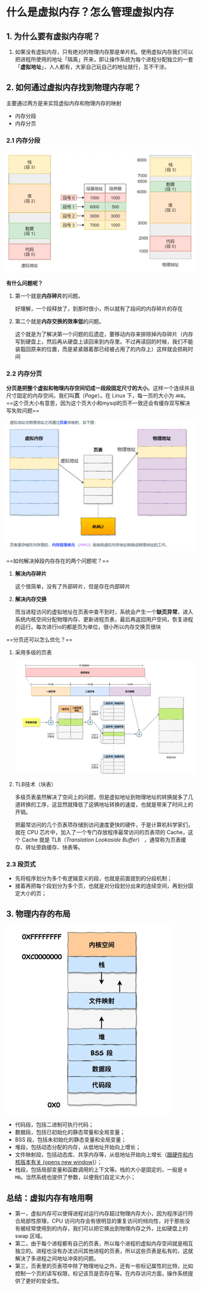 # 什么是虚拟内存？怎么管理虚拟内存



## 1. 为什么要有虚拟内存呢？

1. 如果没有虚拟内存，只有绝对的物理内存那是单片机。使用虚拟内存我们可以把进程所使用的地址「隔离」开来，即让操作系统为每个进程分配独立的一套「**虚拟地址**」，人人都有，大家自己玩自己的地址就行，互不干涉。



## 2. 如何通过虚拟内存找到物理内存呢？

主要通过两方是来实现虚拟内存和物理内存的映射

- 内存分段
- 内存分页

### 2.1 内存分段

![image-20240425194145684](./page/image-20240425194145684.png)

**有什么问题呢？**

1. 第一个就是**内存碎片**的问题。

   好理解，一个段释放了，到那时很小，所以就有了段间的内存碎片的存在

2. 第二个就是**内存交换的效率低**的问题。

   这个就是为了解决第一个问题的后遗症，要移动内存来排除掉内存碎片（内存写到硬盘上，然后再从硬盘上读回来到内存里。不过再读回的时候，我们不能装载回原来的位置，而是紧紧跟着那已经被占用了的内存上）这样就会损耗时间

### 2.2 内存分页

**分页是把整个虚拟和物理内存空间切成一段段固定尺寸的大小**。这样一个连续并且尺寸固定的内存空间，我们叫**页**（*Page*）。在 Linux 下，每一页的大小为 `4KB`。==这个页大小有意思，因为这个页大小和mysql的页不一致还会有缓存双写解决写失败问题==

![image-20240425194735885](./page/image-20240425194735885.png)

==如何解决掉段内存存在的两个问题呢？==

1. **解决内存碎片**

   这个很简单，没有了外部碎片，但是存在内部碎片

2. **解决内存交换**

   而当进程访问的虚拟地址在页表中查不到时，系统会产生一个**缺页异常**，进入系统内核空间分配物理内存、更新进程页表，最后再返回用户空间，恢复进程的运行。每次进行io的都是页为单位，很小所以内存交换页很块

==分页还可以怎么优化？==

1. 采用多级的页表

   ![image-20240425195538261](./page/image-20240425195538261.png)

2. TLB技术（块表）

   多级页表虽然解决了空间上的问题，但是虚拟地址到物理地址的转换就多了几道转换的工序，这显然就降低了这俩地址转换的速度，也就是带来了时间上的开销。

   把最常访问的几个页表项存储到访问速度更快的硬件，于是计算机科学家们，就在 CPU 芯片中，加入了一个专门存放程序最常访问的页表项的 Cache，这个 Cache 就是 TLB（*Translation Lookaside Buffer*） ，通常称为页表缓存、转址旁路缓存、快表等。

### 2.3 段页式

- 先将程序划分为多个有逻辑意义的段，也就是前面提到的分段机制；
- 接着再把每个段划分为多个页，也就是对分段划分出来的连续空间，再划分固定大小的页；



## 3. 物理内存的布局

<img src="./page/image-20240425200727216.png" alt="image-20240425200727216" style="zoom:50%;" />

- 代码段，包括二进制可执行代码；
- 数据段，包括已初始化的静态常量和全局变量；
- BSS 段，包括未初始化的静态变量和全局变量；
- 堆段，包括动态分配的内存，从低地址开始向上增长；
- 文件映射段，包括动态库、共享内存等，从低地址开始向上增长（[跟硬件和内核版本有关 (opens new window)](http://lishiwen4.github.io/linux/linux-process-memory-location)）；
- 栈段，包括局部变量和函数调用的上下文等。栈的大小是固定的，一般是 `8 MB`。当然系统也提供了参数，以便我们自定义大小；

## 总结：虚拟内存有啥用啊

- 第一，虚拟内存可以使得进程对运行内存超过物理内存大小，因为程序运行符合局部性原理，CPU 访问内存会有很明显的重复访问的倾向性，对于那些没有被经常使用到的内存，我们可以把它换出到物理内存之外，比如硬盘上的 swap 区域。
- 第二，由于每个进程都有自己的页表，所以每个进程的虚拟内存空间就是相互独立的。进程也没有办法访问其他进程的页表，所以这些页表是私有的，这就解决了多进程之间地址冲突的问题。
- 第三，页表里的页表项中除了物理地址之外，还有一些标记属性的比特，比如控制一个页的读写权限，标记该页是否存在等。在内存访问方面，操作系统提供了更好的安全性。